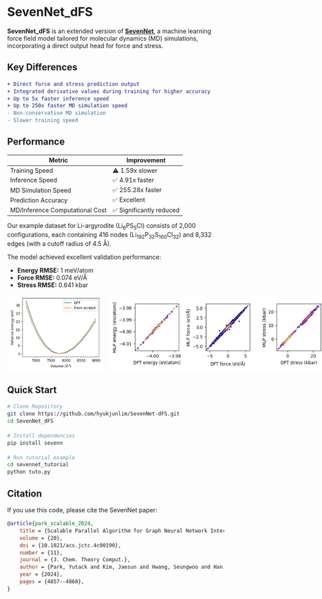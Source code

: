 
# SevenNet_dFS

**SevenNet_dFS** is an extended version of [**SevenNet**](https://github.com/MDIL-SNU/SevenNet), a machine learning force field model tailored for molecular dynamics (MD) simulations, incorporating a direct output head for force and stress.

## Key Differences

```diff
+ Direct force and stress prediction output
+ Integrated derivative values during training for higher accuracy
+ Up to 5x faster inference speed
+ Up to 250x faster MD simulation speed
- Non-conservative MD simulation
- Slower training speed
```

## Performance

| Metric                      | Improvement                  |
|-----------------------------|------------------------------|
| Training Speed                 | ⚠️ 1.59x slower           |
| Inference Speed                | ✅ 4.91x faster           |
| MD Simulation Speed            | ✅ 255.28x faster         |
| Prediction Accuracy            | ✅ Excellent              |
| MD/Inference Computational Cost| ✅ Significantly reduced  |

Our example dataset for Li-argyrodite (Li<sub>6</sub>PS<sub>5</sub>Cl) consists of 2,000 configurations, each containing 416 nodes (Li<sub>192</sub>P<sub>32</sub>S<sub>160</sub>Cl<sub>32</sub>) and 8,332 edges (with a cutoff radius of 4.5 Å).

The model achieved excellent validation performance:

- **Energy RMSE:** 1 meV/atom
- **Force RMSE:** 0.074 eV/Å
- **Stress RMSE:** 0.641 kbar

<div style="display: flex; align-items: center; justify-content: start; gap: 10px;">
  <img src="sevennet_tutorial/results/eos_curve_base_full5.png" alt="Equation of State Curve" height="180">
  <img src="sevennet_tutorial/results/parity_plot_base_full5.png" alt="Parity Plot" height="180">
</div>

## Quick Start

```bash
# Clone Repository
git clone https://github.com/hyukjunlim/SevenNet-dFS.git
cd SevenNet_dFS

# Install dependencies
pip install sevenn

# Run tutorial example
cd sevennet_tutorial
python tuto.py
```

## Citation<a name="citation"></a>

If you use this code, please cite the SevenNet paper:
```bibtex
@article{park_scalable_2024,
	title = {Scalable Parallel Algorithm for Graph Neural Network Interatomic Potentials in Molecular Dynamics Simulations},
	volume = {20},
	doi = {10.1021/acs.jctc.4c00190},
	number = {11},
	journal = {J. Chem. Theory Comput.},
	author = {Park, Yutack and Kim, Jaesun and Hwang, Seungwoo and Han, Seungwu},
	year = {2024},
	pages = {4857--4868},
}
```